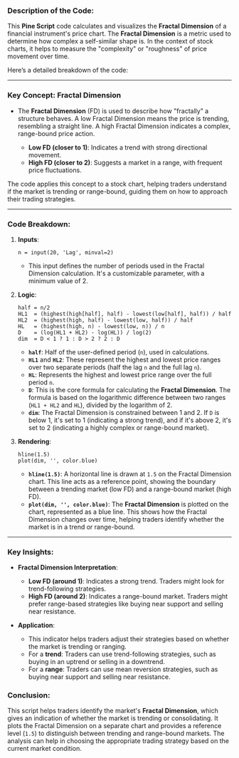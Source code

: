 ### Description of the Code:

This **Pine Script** code calculates and visualizes the **Fractal Dimension** of a financial instrument's price chart. The **Fractal Dimension** is a metric used to determine how complex a self-similar shape is. In the context of stock charts, it helps to measure the "complexity" or "roughness" of price movement over time.

Here’s a detailed breakdown of the code:

---

### Key Concept: **Fractal Dimension**

- The **Fractal Dimension** (FD) is used to describe how "fractally" a structure behaves. A low Fractal Dimension means the price is trending, resembling a straight line. A high Fractal Dimension indicates a complex, range-bound price action.
  
  - **Low FD (closer to 1)**: Indicates a trend with strong directional movement.
  - **High FD (closer to 2)**: Suggests a market in a range, with frequent price fluctuations.

The code applies this concept to a stock chart, helping traders understand if the market is trending or range-bound, guiding them on how to approach their trading strategies.

---

### Code Breakdown:

1. **Inputs**:
   ```pinescript
   n = input(20, 'Lag', minval=2)
   ```
   - This input defines the number of periods used in the Fractal Dimension calculation. It's a customizable parameter, with a minimum value of 2.

2. **Logic**:
   ```pinescript
   half = n/2
   HL1  = (highest(high[half], half) - lowest(low[half], half)) / half
   HL2  = (highest(high, half) - lowest(low, half)) / half
   HL   = (highest(high, n) - lowest(low, n)) / n
   D    = (log(HL1 + HL2) - log(HL)) / log(2)
   dim  = D < 1 ? 1 : D > 2 ? 2 : D
   ```
   - **`half`**: Half of the user-defined period (`n`), used in calculations.
   - **`HL1`** and **`HL2`**: These represent the highest and lowest price ranges over two separate periods (half the lag `n` and the full lag `n`).
   - **`HL`**: Represents the highest and lowest price range over the full period `n`.
   - **`D`**: This is the core formula for calculating the **Fractal Dimension**. The formula is based on the logarithmic difference between two ranges (`HL1 + HL2` and `HL`), divided by the logarithm of 2.
   - **`dim`**: The Fractal Dimension is constrained between 1 and 2. If `D` is below 1, it's set to 1 (indicating a strong trend), and if it's above 2, it's set to 2 (indicating a highly complex or range-bound market).

3. **Rendering**:
   ```pinescript
   hline(1.5)
   plot(dim, '', color.blue)
   ```
   - **`hline(1.5)`**: A horizontal line is drawn at `1.5` on the Fractal Dimension chart. This line acts as a reference point, showing the boundary between a trending market (low FD) and a range-bound market (high FD).
   - **`plot(dim, '', color.blue)`**: The **Fractal Dimension** is plotted on the chart, represented as a blue line. This shows how the Fractal Dimension changes over time, helping traders identify whether the market is in a trend or range-bound.

---

### Key Insights:
- **Fractal Dimension Interpretation**:
   - **Low FD (around 1)**: Indicates a strong trend. Traders might look for trend-following strategies.
   - **High FD (around 2)**: Indicates a range-bound market. Traders might prefer range-based strategies like buying near support and selling near resistance.
   
- **Application**:
   - This indicator helps traders adjust their strategies based on whether the market is trending or ranging.
   - For a **trend**: Traders can use trend-following strategies, such as buying in an uptrend or selling in a downtrend.
   - For a **range**: Traders can use mean reversion strategies, such as buying near support and selling near resistance.

### Conclusion:

This script helps traders identify the market's **Fractal Dimension**, which gives an indication of whether the market is trending or consolidating. It plots the Fractal Dimension on a separate chart and provides a reference level (`1.5`) to distinguish between trending and range-bound markets. The analysis can help in choosing the appropriate trading strategy based on the current market condition.
